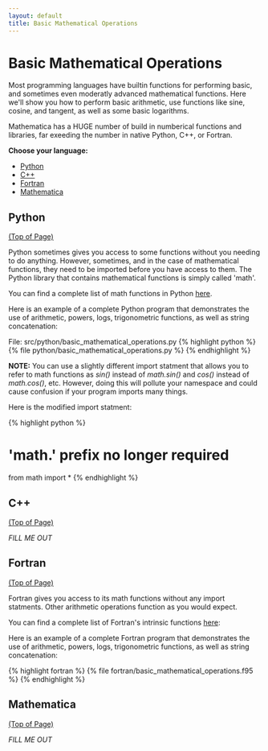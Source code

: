 ```yaml
---
layout: default
title: Basic Mathematical Operations
---
```


# Basic Mathematical Operations

Most programming languages have builtin functions for performing basic, and sometimes even moderatly advanced mathematical functions.  Here we'll show you how to perform basic arithmetic, use functions like sine, cosine, and tangent, as well as some basic logarithms.

Mathematica has a HUGE number of build in numberical functions and libraries, far exeeding the number in native Python, C++, or Fortran.

**Choose your language:**

* [Python](#python)
* [C++](#cpp)
* [Fortran](#fortran)
* [Mathematica](#mathematica)

<a name="python"></a>
## Python
<div class="to-top"><a href="#top">(Top of Page)</a></div>
<div style="clear: both;"></div>

Python sometimes gives you access to some functions without you needing to do anything.  However, sometimes, and in the case of mathematical functions, they need to be imported before you have access to them.  The Python library that contains mathematical functions is simply called 'math'.

You can find a complete list of math functions in Python [here](http://docs.python.org/library/math.html).

Here is an example of a complete Python program that demonstrates the use of arithmetic, powers, logs, trigonometric functions, as well as string concatenation:


File: src/python/basic_mathematical_operations.py
{% highlight python %}
{% file python/basic_mathematical_operations.py %}
{% endhighlight %}

**NOTE:** You can use a slightly different import statment that allows you to refer to math functions as *sin()* instead of *math.sin()* and *cos()* instead of *math.cos()*, etc.  However, doing this will pollute your namespace and could cause confusion if your program imports many things.

Here is the modified import statment:

{% highlight python %}
# 'math.' prefix no longer required
from math import *
{% endhighlight %}

<a name="cpp"></a>
## C++
<div class="to-top"><a href="#top">(Top of Page)</a></div>
<div style="clear: both;"></div>

*FILL ME OUT*

<a name="fortran"></a>
## Fortran
<div class="to-top"><a href="#top">(Top of Page)</a></div>
<div style="clear: both;"></div>

Fortran gives you access to its math functions without any import statments.  Other arithmetic operations function as you would expect.

You can find a complete list of Fortran's intrinsic functions [here](http://docs.sun.com/source/819-3684/2_F95_Intrins.html):

Here is an example of a complete Fortran program that demonstrates the use of arithmetic, powers, logs, trigonometric functions, as well as string concatenation:

{% highlight fortran %}
{% file fortran/basic_mathematical_operations.f95 %}
{% endhighlight %}

<a name="mathematica"></a>
## Mathematica
<div class="to-top"><a href="#top">(Top of Page)</a></div>
<div style="clear: both;"></div>

*FILL ME OUT*
